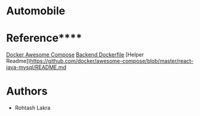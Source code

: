 # Automobile


# Reference****

[Docker Awesome Compose](https://github.com/docker/awesome-compose)
[Backend Dockerfile](https://github.com/docker/awesome-compose/blob/master/react-java-mysql/backend/Dockerfile)
[Helper Readme])https://github.com/docker/awesome-compose/blob/master/react-java-mysql/README.md

# Authors

- Rohtash Lakra